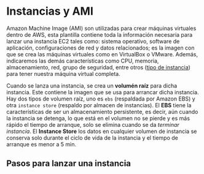 # Instancias y AMI

Amazon Machine Image (AMI) son utilizadas para crear máquinas virtuales dentro de AWS, esta plantilla contiene toda la información necesaria para lanzar una instancia EC2 tales como: sistema operativo, software de aplicación, configuraciones de red y datos relacionados; es la imagen con que se crea las máquinas virtuales como en VirtualBox o VMware. Además, indicaremos las demás características como CPU, memoria, almacenamiento, red, grupo de seguridad, entre otros ([tipo de instancia](../definiciones/tipo-instancia.md)) para tener nuestra máquina virtual completa.

Cuando se lanza una instancia, se crea un **volumén raíz** para dicha instancia. Este contiene la imagen que se usa para arrancar dicha instancia. Hay dos tipos de volumen raíz, uno es `ebs` (respaldada por Amazon EBS) y otra `instance store` (respaldo por almacen de instancias). El **EBS** tiene la características de ser un almacenamiento persistente, es decir, aún cuando la instancia se detenga, lo que está en el volumen no se pierde y es más rápido el tiempo de arranque, solo se elimina cuando se da *terminar instancia*. El **Instance Store** los datos en cualquier volumen de instancia se conserva solo durante el ciclo de vida de la instancia y el tiempo de arranque es menor a 5 min.

## Pasos para lanzar una instancia

